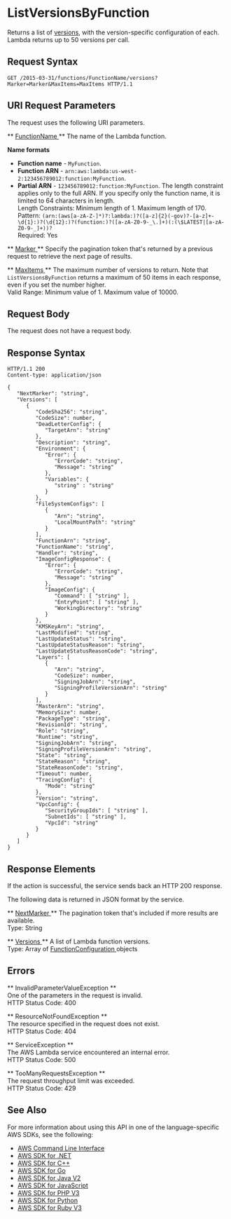 # ListVersionsByFunction<a name="API_ListVersionsByFunction"></a>

Returns a list of [versions](https://docs.aws.amazon.com/lambda/latest/dg/versioning-aliases.html), with the version\-specific configuration of each\. Lambda returns up to 50 versions per call\.

## Request Syntax<a name="API_ListVersionsByFunction_RequestSyntax"></a>

```
GET /2015-03-31/functions/FunctionName/versions?Marker=Marker&MaxItems=MaxItems HTTP/1.1
```

## URI Request Parameters<a name="API_ListVersionsByFunction_RequestParameters"></a>

The request uses the following URI parameters\.

 ** [ FunctionName ](#API_ListVersionsByFunction_RequestSyntax) **   <a name="SSS-ListVersionsByFunction-request-FunctionName"></a>
The name of the Lambda function\.  

**Name formats**
+  **Function name** \- `MyFunction`\.
+  **Function ARN** \- `arn:aws:lambda:us-west-2:123456789012:function:MyFunction`\.
+  **Partial ARN** \- `123456789012:function:MyFunction`\.
The length constraint applies only to the full ARN\. If you specify only the function name, it is limited to 64 characters in length\.  
Length Constraints: Minimum length of 1\. Maximum length of 170\.  
Pattern: `(arn:(aws[a-zA-Z-]*)?:lambda:)?([a-z]{2}(-gov)?-[a-z]+-\d{1}:)?(\d{12}:)?(function:)?([a-zA-Z0-9-_\.]+)(:(\$LATEST|[a-zA-Z0-9-_]+))?`   
Required: Yes

 ** [ Marker ](#API_ListVersionsByFunction_RequestSyntax) **   <a name="SSS-ListVersionsByFunction-request-Marker"></a>
Specify the pagination token that's returned by a previous request to retrieve the next page of results\.

 ** [ MaxItems ](#API_ListVersionsByFunction_RequestSyntax) **   <a name="SSS-ListVersionsByFunction-request-MaxItems"></a>
The maximum number of versions to return\. Note that `ListVersionsByFunction` returns a maximum of 50 items in each response, even if you set the number higher\.  
Valid Range: Minimum value of 1\. Maximum value of 10000\.

## Request Body<a name="API_ListVersionsByFunction_RequestBody"></a>

The request does not have a request body\.

## Response Syntax<a name="API_ListVersionsByFunction_ResponseSyntax"></a>

```
HTTP/1.1 200
Content-type: application/json

{
   "NextMarker": "string",
   "Versions": [ 
      { 
         "CodeSha256": "string",
         "CodeSize": number,
         "DeadLetterConfig": { 
            "TargetArn": "string"
         },
         "Description": "string",
         "Environment": { 
            "Error": { 
               "ErrorCode": "string",
               "Message": "string"
            },
            "Variables": { 
               "string" : "string" 
            }
         },
         "FileSystemConfigs": [ 
            { 
               "Arn": "string",
               "LocalMountPath": "string"
            }
         ],
         "FunctionArn": "string",
         "FunctionName": "string",
         "Handler": "string",
         "ImageConfigResponse": { 
            "Error": { 
               "ErrorCode": "string",
               "Message": "string"
            },
            "ImageConfig": { 
               "Command": [ "string" ],
               "EntryPoint": [ "string" ],
               "WorkingDirectory": "string"
            }
         },
         "KMSKeyArn": "string",
         "LastModified": "string",
         "LastUpdateStatus": "string",
         "LastUpdateStatusReason": "string",
         "LastUpdateStatusReasonCode": "string",
         "Layers": [ 
            { 
               "Arn": "string",
               "CodeSize": number,
               "SigningJobArn": "string",
               "SigningProfileVersionArn": "string"
            }
         ],
         "MasterArn": "string",
         "MemorySize": number,
         "PackageType": "string",
         "RevisionId": "string",
         "Role": "string",
         "Runtime": "string",
         "SigningJobArn": "string",
         "SigningProfileVersionArn": "string",
         "State": "string",
         "StateReason": "string",
         "StateReasonCode": "string",
         "Timeout": number,
         "TracingConfig": { 
            "Mode": "string"
         },
         "Version": "string",
         "VpcConfig": { 
            "SecurityGroupIds": [ "string" ],
            "SubnetIds": [ "string" ],
            "VpcId": "string"
         }
      }
   ]
}
```

## Response Elements<a name="API_ListVersionsByFunction_ResponseElements"></a>

If the action is successful, the service sends back an HTTP 200 response\.

The following data is returned in JSON format by the service\.

 ** [ NextMarker ](#API_ListVersionsByFunction_ResponseSyntax) **   <a name="SSS-ListVersionsByFunction-response-NextMarker"></a>
The pagination token that's included if more results are available\.  
Type: String

 ** [ Versions ](#API_ListVersionsByFunction_ResponseSyntax) **   <a name="SSS-ListVersionsByFunction-response-Versions"></a>
A list of Lambda function versions\.  
Type: Array of [ FunctionConfiguration ](API_FunctionConfiguration.md) objects

## Errors<a name="API_ListVersionsByFunction_Errors"></a>

 ** InvalidParameterValueException **   
One of the parameters in the request is invalid\.  
HTTP Status Code: 400

 ** ResourceNotFoundException **   
The resource specified in the request does not exist\.  
HTTP Status Code: 404

 ** ServiceException **   
The AWS Lambda service encountered an internal error\.  
HTTP Status Code: 500

 ** TooManyRequestsException **   
The request throughput limit was exceeded\.  
HTTP Status Code: 429

## See Also<a name="API_ListVersionsByFunction_SeeAlso"></a>

For more information about using this API in one of the language\-specific AWS SDKs, see the following:
+  [ AWS Command Line Interface](https://docs.aws.amazon.com/goto/aws-cli/lambda-2015-03-31/ListVersionsByFunction) 
+  [ AWS SDK for \.NET](https://docs.aws.amazon.com/goto/DotNetSDKV3/lambda-2015-03-31/ListVersionsByFunction) 
+  [ AWS SDK for C\+\+](https://docs.aws.amazon.com/goto/SdkForCpp/lambda-2015-03-31/ListVersionsByFunction) 
+  [ AWS SDK for Go](https://docs.aws.amazon.com/goto/SdkForGoV1/lambda-2015-03-31/ListVersionsByFunction) 
+  [ AWS SDK for Java V2](https://docs.aws.amazon.com/goto/SdkForJavaV2/lambda-2015-03-31/ListVersionsByFunction) 
+  [ AWS SDK for JavaScript](https://docs.aws.amazon.com/goto/AWSJavaScriptSDK/lambda-2015-03-31/ListVersionsByFunction) 
+  [ AWS SDK for PHP V3](https://docs.aws.amazon.com/goto/SdkForPHPV3/lambda-2015-03-31/ListVersionsByFunction) 
+  [ AWS SDK for Python](https://docs.aws.amazon.com/goto/boto3/lambda-2015-03-31/ListVersionsByFunction) 
+  [ AWS SDK for Ruby V3](https://docs.aws.amazon.com/goto/SdkForRubyV3/lambda-2015-03-31/ListVersionsByFunction) 